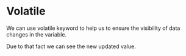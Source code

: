 # Volatile
We can use volatile keyword to help us to ensure the visibility of data changes in the variable.

Due to that fact we can see the new updated value. 
